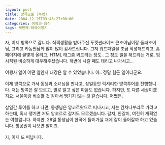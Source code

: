 ```yaml
---
layout: post
title: 방콕으로 (푸켓)
date: 2004-12-15T03:43:27+00:00
categories: 여행과-음식
tags: 세번째-태국여행기
---
```

자, 이제 방콕으로 갑니다. 식객생활을 받아주신 푸켓썬라이즈 큰조이님이랑 둘째조이님, 그리고 카놈찐님께 많이 많이 감사드립니다. 그저 워드파일을 조금 작성해드리고, 홈페이지에 글몇개 올리고, HTML 태그좀 봐드리는 정도.. 그 정도 일을 해드리는 거로, 임시직원 비슷하게 대우해주셨습니다. 해변에 나갈 때도 데리고 나가시고...<br /><br />여행사 일이 어떤 일인지 대강은 알 수 있었습니다. 아.. 정말 힘든 일이더군요.<br /><br />이제 방콕으로 가서 동생과 소녀님을 만나고, 삼일동안 럭셔리한 방콕투어를 진행합니다. 저는 방콕은 잘 모르고, 별로 알고 싶은 마음도 없습니다. 하지만, 또 다른 세상이겠지요. 서울이랑 비슷할 것 같아서 땡기지 않는 것 같습니다. 어쨌든.<br /><br />삼일간 투어를 하고 나면, 동생님은 앙코르왓으로 떠나시고, 저는 칸차나부리로 가려고 하는데, 혹시 땡기면 저도 앙코르로 갈지도 모르겠습니다. 갈지, 안갈지, 여전히 계획없는 여행입니다. 하지만, 28일 동생님이 한국에 들어가실 때에 같이 들어갈까 하고 있습니다. 항공권이 나오면 말이죠.<br /><br />자, 이제 또 떠납니다.
